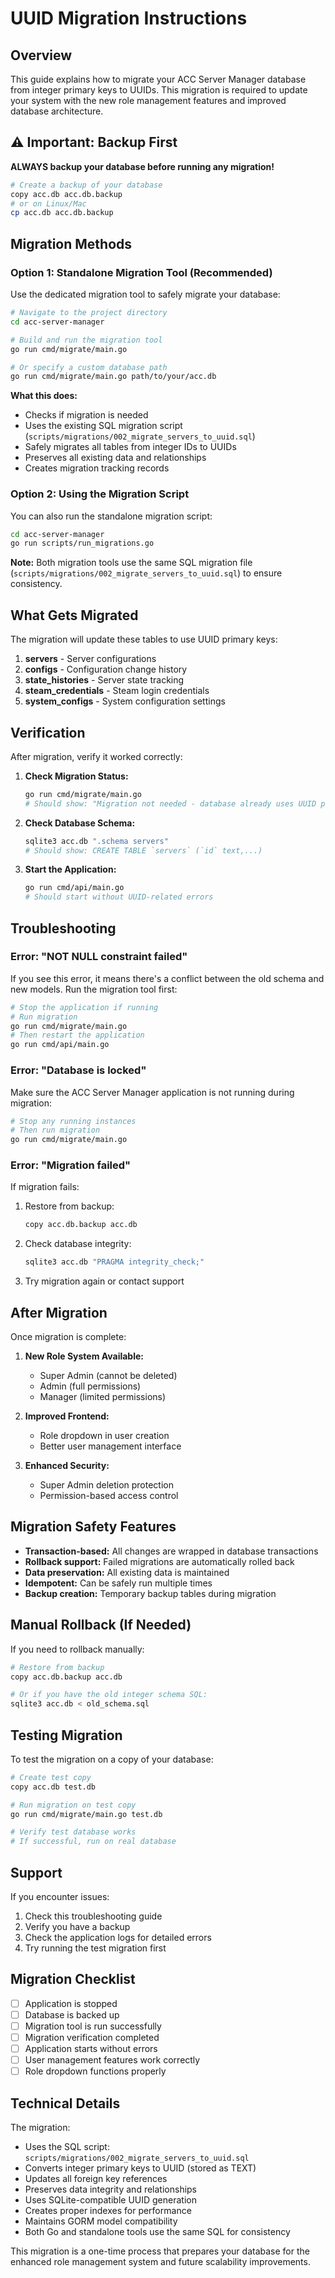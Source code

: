 # UUID Migration Instructions

## Overview

This guide explains how to migrate your ACC Server Manager database from integer primary keys to UUIDs. This migration is required to update your system with the new role management features and improved database architecture.

## ⚠️ Important: Backup First

**ALWAYS backup your database before running any migration!**

```bash
# Create a backup of your database
copy acc.db acc.db.backup
# or on Linux/Mac
cp acc.db acc.db.backup
```

## Migration Methods

### Option 1: Standalone Migration Tool (Recommended)

Use the dedicated migration tool to safely migrate your database:

```bash
# Navigate to the project directory
cd acc-server-manager

# Build and run the migration tool
go run cmd/migrate/main.go

# Or specify a custom database path
go run cmd/migrate/main.go path/to/your/acc.db
```

**What this does:**
- Checks if migration is needed
- Uses the existing SQL migration script (`scripts/migrations/002_migrate_servers_to_uuid.sql`)
- Safely migrates all tables from integer IDs to UUIDs
- Preserves all existing data and relationships
- Creates migration tracking records

### Option 2: Using the Migration Script

You can also run the standalone migration script:

```bash
cd acc-server-manager
go run scripts/run_migrations.go
```

**Note:** Both migration tools use the same SQL migration file (`scripts/migrations/002_migrate_servers_to_uuid.sql`) to ensure consistency.

## What Gets Migrated

The migration will update these tables to use UUID primary keys:

1. **servers** - Server configurations
2. **configs** - Configuration change history  
3. **state_histories** - Server state tracking
4. **steam_credentials** - Steam login credentials
5. **system_configs** - System configuration settings

## Verification

After migration, verify it worked correctly:

1. **Check Migration Status:**
   ```bash
   go run cmd/migrate/main.go
   # Should show: "Migration not needed - database already uses UUID primary keys"
   ```

2. **Check Database Schema:**
   ```bash
   sqlite3 acc.db ".schema servers"
   # Should show: CREATE TABLE `servers` (`id` text,...)
   ```

3. **Start the Application:**
   ```bash
   go run cmd/api/main.go
   # Should start without UUID-related errors
   ```

## Troubleshooting

### Error: "NOT NULL constraint failed"

If you see this error, it means there's a conflict between the old schema and new models. Run the migration tool first:

```bash
# Stop the application if running
# Run migration
go run cmd/migrate/main.go
# Then restart the application
go run cmd/api/main.go
```

### Error: "Database is locked"

Make sure the ACC Server Manager application is not running during migration:

```bash
# Stop any running instances
# Then run migration
go run cmd/migrate/main.go
```

### Error: "Migration failed"

If migration fails:

1. Restore from backup:
   ```bash
   copy acc.db.backup acc.db
   ```

2. Check database integrity:
   ```bash
   sqlite3 acc.db "PRAGMA integrity_check;"
   ```

3. Try migration again or contact support

## After Migration

Once migration is complete:

1. **New Role System Available:**
   - Super Admin (cannot be deleted)
   - Admin (full permissions)
   - Manager (limited permissions)

2. **Improved Frontend:**
   - Role dropdown in user creation
   - Better user management interface

3. **Enhanced Security:**
   - Super Admin deletion protection
   - Permission-based access control

## Migration Safety Features

- **Transaction-based:** All changes are wrapped in database transactions
- **Rollback support:** Failed migrations are automatically rolled back  
- **Data preservation:** All existing data is maintained
- **Idempotent:** Can be safely run multiple times
- **Backup creation:** Temporary backup tables during migration

## Manual Rollback (If Needed)

If you need to rollback manually:

```bash
# Restore from backup
copy acc.db.backup acc.db

# Or if you have the old integer schema SQL:
sqlite3 acc.db < old_schema.sql
```

## Testing Migration

To test the migration on a copy of your database:

```bash
# Create test copy
copy acc.db test.db

# Run migration on test copy
go run cmd/migrate/main.go test.db

# Verify test database works
# If successful, run on real database
```

## Support

If you encounter issues:

1. Check this troubleshooting guide
2. Verify you have a backup
3. Check the application logs for detailed errors
4. Try running the test migration first

## Migration Checklist

- [ ] Application is stopped
- [ ] Database is backed up
- [ ] Migration tool is run successfully
- [ ] Migration verification completed
- [ ] Application starts without errors
- [ ] User management features work correctly
- [ ] Role dropdown functions properly

## Technical Details

The migration:
- Uses the SQL script: `scripts/migrations/002_migrate_servers_to_uuid.sql`
- Converts integer primary keys to UUID (stored as TEXT)
- Updates all foreign key references
- Preserves data integrity and relationships
- Uses SQLite-compatible UUID generation
- Creates proper indexes for performance
- Maintains GORM model compatibility
- Both Go and standalone tools use the same SQL for consistency

This migration is a one-time process that prepares your database for the enhanced role management system and future scalability improvements.
